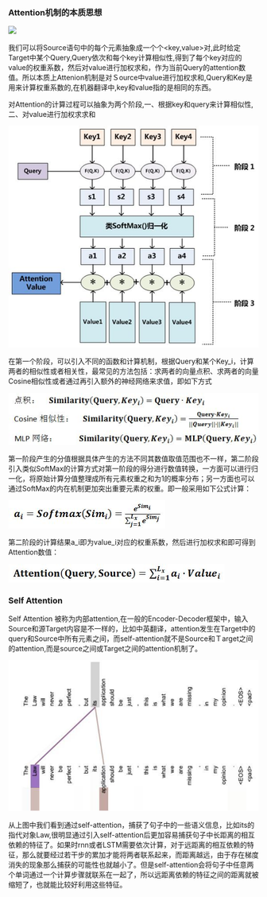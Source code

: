### Attention机制的本质思想



![](/Volumes/disk2/Basic-Algorithm/image/attention1.jpg)

我们可以将Source语句中的每个元素抽象成一个个<key,value>对,此时给定Target中某个Query,Query依次和每个key计算相似性,得到了每个key对应的value的权重系数，然后对value进行加权求和，作为当前Query的attention数值。所以本质上Attenion机制是对Ｓource中value进行加权求和,Query和Key是用来计算权重系数的,在机器翻译中,key和value指的是相同的东西。



对Attention的计算过程可以抽象为两个阶段,一、根据key和query来计算相似性,二、对value进行加权求求和

![](../../image/attention2.jpg)

在第一个阶段，可以引入不同的函数和计算机制，根据Query和某个Key_i，计算两者的相似性或者相关性，最常见的方法包括：求两者的向量点积、求两者的向量Cosine相似性或者通过再引入额外的神经网络来求值，即如下方式

![](../../image/attention3.jpg)

第一阶段产生的分值根据具体产生的方法不同其数值取值范围也不一样，第二阶段引入类似SoftMax的计算方式对第一阶段的得分进行数值转换，一方面可以进行归一化，将原始计算分值整理成所有元素权重之和为1的概率分布；另一方面也可以通过SoftMax的内在机制更加突出重要元素的权重。即一般采用如下公式计算：

![](../../image/attention4.jpg)

第二阶段的计算结果a_i即为value_i对应的权重系数，然后进行加权求和即可得到Attention数值：

![](../../image/attention5.jpg)



### Self Attention

Self Attention 被称为内部attention,在一般的Encoder-Decoder框架中，输入Source和源Target内容是不一样的，比如中英翻译，attention发生在Target中的query和Source中所有元素之间，而self-attention就不是Source和Ｔarget之间的attention,而是source之间或Target之间的attention机制了。

![](../../image/selfattention1.jpg)

从上图中我们看到通过self-attention，捕获了句子中的一些语义信息，比如its的指代对象Law,很明显通过引入self-attention后更加容易捕获句子中长距离的相互依赖的特征了。如果时rnn或者LSTM需要依次计算，对于远距离的相互依赖的特征，那么就要经过若干步的累加才能将两者联系起来，而距离越远，由于存在梯度消失的现象那么捕获的可能性也就越小了。但是self-attention会将句子中任意两个单词通过一个计算步骤就联系在一起了，所以远距离依赖的特征之间的距离就被缩短了，也就能比较好利用这些特征。




